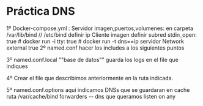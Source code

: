 # Práctica DNS

1º Docker-compose.yml :
      Servidor
         imagen,puertos,volumenes: en carpeta /var/lib/bind // /etc/bind
         definir ip
      Cliente
         imagen
         definir subred stdin_open: true  # docker run -i
                         tty: true         # docker run -t
         dns==ip servidor
      Network
         external true
2º named.conf
   hacer los includes a los siguientes puntos

3º named.conf.local 
      ""base de datos"" guarda los logs en el file que indiques


4º Crear el file que describimos anteriormente en la ruta indicada.

5º named.conf.options
      aqui indicamos DNSs que se guardaran en cache
      ruta /var/cache/bind
      forwarders -- dns que queramos
      listen on any




